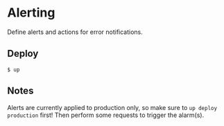 
# Alerting

Define alerts and actions for error notifications.

## Deploy

```
$ up
```

## Notes

Alerts are currently applied to production only, so make sure to `up deploy production` first! Then perform some requests to trigger the alarm(s).
